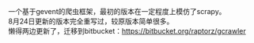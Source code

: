 一个基于gevent的爬虫框架，最初的版本在一定程度上模仿了scrapy。<br />
8月24日更新的版本完全重写过，较原版本简单很多。<br />
懒得两边更新了，迁移到bitbucket：<a href='https://bitbucket.org/raptorz/gcrawler'><a href='https://bitbucket.org/raptorz/gcrawler'>https://bitbucket.org/raptorz/gcrawler</a></a>